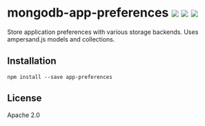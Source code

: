 # mongodb-app-preferences [![][travis_img]][travis_url] [![][npm_img]][npm_url] [![][inch_img]][inch_url]

Store application preferences with various storage backends. Uses ampersand.js
models and collections. 


## Installation

```
npm install --save app-preferences
```

## License

Apache 2.0

[travis_img]: https://img.shields.io/travis/mongodb-js/app-preferences.svg?style=flat-square
[travis_url]: https://travis-ci.org/mongodb-js/app-preferences
[npm_img]: https://img.shields.io/npm/v/mongodb-app-preferences.svg?style=flat-square
[npm_url]: https://www.npmjs.org/package/mongodb-app-preferences
[inch_img]: http://inch-ci.org/github/mongodb-js/app-preferences.svg?branch=master
[inch_url]: http://inch-ci.org/github/mongodb-js/app-preferences
[gitter_img]: https://badges.gitter.im/Join%20Chat.svg
[gitter_url]: http://gitter.im/mongodb-js/mongodb-js
